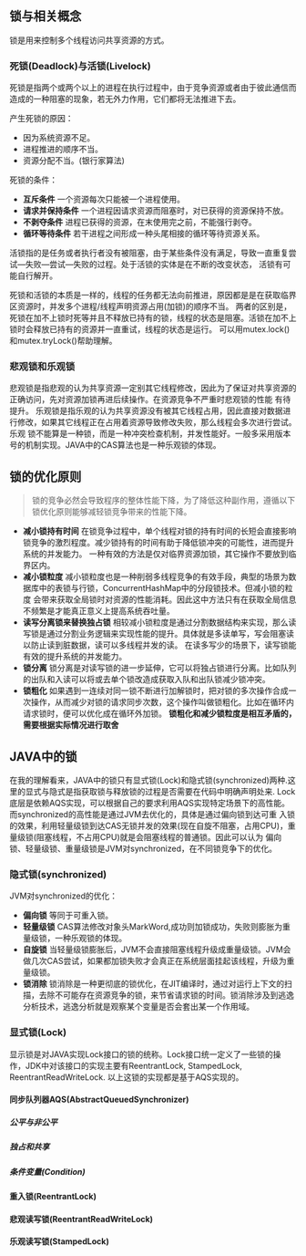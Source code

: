 ## 锁与相关概念
锁是用来控制多个线程访问共享资源的方式。
### 死锁(Deadlock)与活锁(Livelock)
死锁是指两个或两个以上的进程在执行过程中，由于竞争资源或者由于彼此通信而造成的一种阻塞的现象，若无外力作用，它们都将无法推进下去。

产生死锁的原因：
- 因为系统资源不足。
- 进程推进的顺序不当。
- 资源分配不当。(银行家算法)

死锁的条件：
- **互斥条件** 一个资源每次只能被一个进程使用。
- **请求并保持条件** 一个进程因请求资源而阻塞时，对已获得的资源保持不放。
- **不剥夺条件** 进程已获得的资源，在末使用完之前，不能强行剥夺。
- **循环等待条件** 若干进程之间形成一种头尾相接的循环等待资源关系。

活锁指的是任务或者执行者没有被阻塞，由于某些条件没有满足，导致一直重复尝试—失败—尝试—失败的过程。处于活锁的实体是在不断的改变状态，
活锁有可能自行解开。

死锁和活锁的本质是一样的，线程的任务都无法向前推进，原因都是是在获取临界区资源时，并发多个进程/线程声明资源占用(加锁)的顺序不当。
两者的区别是，死锁在加不上锁时死等并且不释放已持有的锁，线程的状态是阻塞。活锁在加不上锁时会释放已持有的资源并一直重试，线程的状态是运行。
可以用mutex.lock()和mutex.tryLock()帮助理解。

### 悲观锁和乐观锁
悲观锁是指悲观的认为共享资源一定别其它线程修改，因此为了保证对共享资源的正确访问，先对资源加锁再进后续操作。在资源竞争不严重时悲观锁的性能
有待提升。
乐观锁是指乐观的认为共享资源没有被其它线程占用，因此直接对数据进行修改，如果其它线程正在占用着资源导致修改失败，那么线程会多次进行尝试。乐观
锁不能算是一种锁，而是一种冲突检查机制，并发性能好。一般多采用版本号的机制实现。JAVA中的CAS算法也是一种乐观锁的体现。

## 锁的优化原则
>锁的竞争必然会导致程序的整体性能下降，为了降低这种副作用，遵循以下锁优化原则能够减轻锁竞争带来的性能下降。
- **减小锁持有时间** 在锁竞争过程中，单个线程对锁的持有时间的长短会直接影响锁竞争的激烈程度。减少锁持有的时间有助于降低锁冲突的可能性，进而提升
系统的并发能力。 一种有效的方法是仅对临界资源加锁，其它操作不要放到临界区内。
- **减小锁粒度** 减小锁粒度也是一种削弱多线程竞争的有效手段，典型的场景为数据库中的表锁与行锁，ConcurrentHashMap中的分段锁技术。但减小锁的粒度
会带来获取全局锁时对资源的性能消耗。因此这中方法只有在获取全局信息不频繁是才能真正意义上提高系统吞吐量。
- **读写分离锁来替换独占锁** 相较减小锁粒度是通过分割数据结构来实现，那么读写锁是通过分割业务逻辑来实现性能的提升。具体就是多读单写，写会阻塞读
以防止读到脏数据，读可以多线程并发的读。 在读多写少的场景下，读写锁能有效的提升系统的并发能力。
- **锁分离** 锁分离是对读写锁的进一步延伸，它可以将独占锁进行分离。比如队列的出队和入读可以将或去单个锁改造成获取入队和出队锁减少锁冲突。
- **锁粗化** 如果遇到一连续对同一锁不断进行加解锁时，把对锁的多次操作合成一次操作，从而减少对锁的请求同步次数，这个操作叫做锁粗化。比如在循环内
请求锁时，便可以优化成在循环外加锁。 **锁粗化和减少锁粒度是相互矛盾的，需要根据实际情况进行取舍**

## JAVA中的锁
在我的理解看来，JAVA中的锁只有显式锁(Lock)和隐式锁(synchronized)两种.这里的显式与隐式是指获取锁与释放锁的过程是否需要在代码中明确声明处来.
Lock底层是依赖AQS实现，可以根据自己的要求利用AQS实现特定场景下的高性能。而synchronized的高性能是通过JVM去优化的，具体是通过偏向锁到达可重
入锁的效果，利用轻量级锁到达CAS无锁并发的效果(现在自旋不阻塞，占用CPU)，重量级锁(阻塞线程，不占用CPU)就是会阻塞线程的普通锁。因此可以认为
偏向锁、轻量级锁、重量级锁是JVM对synchronized，在不同锁竞争下的优化。

### 隐式锁(synchronized)
JVM对synchronized的优化：
- **偏向锁** 等同于可重入锁。
- **轻量级锁** CAS算法修改对象头MarkWord,成功则加锁成功，失败则膨胀为重量级锁，一种乐观锁的体现。
- **自旋锁** 当轻量级锁膨胀后，JVM不会直接阻塞线程升级成重量级锁。JVM会做几次CAS尝试，如果都加锁失败才会真正在系统层面挂起该线程，升级为重量级锁。
- **锁消除** 锁消除是一种更彻底的锁优化，在JIT编译时，通过对运行上下文的扫描，去除不可能存在资源竞争的锁，来节省请求锁的时间。锁消除涉及到逃逸
分析技术，逃逸分析就是观察某个变量是否会套出某一个作用域。

### 显式锁(Lock)
显示锁是对JAVA实现Lock接口的锁的统称。Lock接口统一定义了一些锁的操作，JDK中对该接口的实现主要有ReentrantLock, StampedLock, 
ReentrantReadWriteLock. 以上这锁的实现都是基于AQS实现的。

#### 同步队列器AQS(AbstractQueuedSynchronizer)
##### 公平与非公平
##### 独占和共享
##### 条件变量(Condition)

#### 重入锁(ReentrantLock)
#### 悲观读写锁(ReentrantReadWriteLock)
#### 乐观读写锁(StampedLock)
